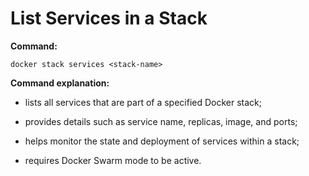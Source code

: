 # List Services in a Stack

**Command:**

```commandline
docker stack services <stack-name>
```

**Command explanation:**

* lists all services that are part of a specified Docker stack;
* provides details such as service name, replicas, image, and ports;
* helps monitor the state and deployment of services within a stack;


* requires Docker Swarm mode to be active.
